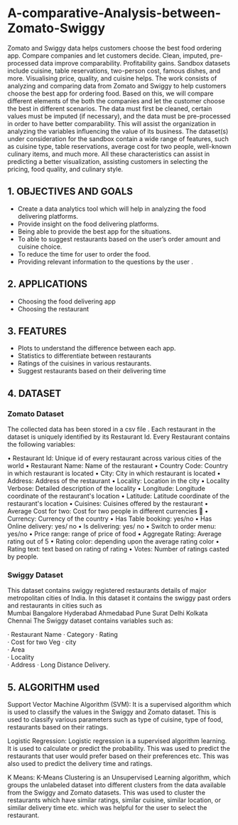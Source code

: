 # A-comparative-Analysis-between-Zomato-Swiggy
Zomato and Swiggy data helps customers choose the best food ordering app. Compare companies and let customers decide. Clean, imputed, pre-processed data improve comparability. Profitability gains. Sandbox datasets include cuisine, table reservations, two-person cost, famous dishes, and more. Visualising price, quality, and cuisine helps.
The work consists of analyzing and comparing data from Zomato and Swiggy to help customers choose the best app for ordering food. Based on this, we will compare different elements of the both the companies and let the customer choose the best in different scenarios. The data must first be cleaned, certain values must be imputed (if necessary), and the data must be pre-processed in order to have better comparability. This will assist the organization in analyzing the variables influencing the value of its business. The dataset(s) under consideration for the sandbox contain a wide range of features, such as cuisine type, table reservations, average cost for two people, well-known culinary items, and much more. All these characteristics can assist in predicting a better visualization, assisting customers in selecting the pricing, food quality, and culinary style.

## 1.	OBJECTIVES AND GOALS
-	Create a data analytics tool which will help in analyzing the food delivering platforms.
-	Provide insight on the food delivering platforms.
-	Being able to provide the best app for the situations.
-	To able to suggest restaurants based on the user’s order amount and cuisine choice.
-	To reduce the time for user to order the food.
-	Providing relevant information to the questions by the user .

## 2.	APPLICATIONS
-	Choosing the food delivering app
-	Choosing the restaurant

## 3.	FEATURES

-	Plots to understand the difference between each app.
-	Statistics to differentiate between restaurants
-	Ratings of the cuisines in various restaurants.
-	Suggest restaurants based on their delivering time 

## 4. DATASET


### Zomato Dataset

The collected data has been stored in a csv file . Each restaurant in the dataset is uniquely identified by its Restaurant Id. Every Restaurant contains the following variables:

• Restaurant Id: Unique id of every restaurant across various cities of the world
• Restaurant Name: Name of the restaurant
• Country Code: Country in which restaurant is located
• City: City in which restaurant is located
• Address: Address of the restaurant
• Locality: Location in the city
• Locality Verbose: Detailed description of the locality
• Longitude: Longitude coordinate of the restaurant's location
• Latitude: Latitude coordinate of the restaurant's location
• Cuisines: Cuisines offered by the restaurant
• Average Cost for two: Cost for two people in different currencies 👫
• Currency: Currency of the country
• Has Table booking: yes/no
• Has Online delivery: yes/ no
• Is delivering: yes/ no
• Switch to order menu: yes/no
• Price range: range of price of food
• Aggregate Rating: Average rating out of 5
• Rating color: depending upon the average rating color
• Rating text: text based on rating of rating
• Votes: Number of ratings casted by people.



###  Swiggy Dataset

This dataset contains swiggy registered restaurants details of major metropolitan cities of India. In this dataset it contains the swiggy past orders and restaurants in cities such as  
Mumbai Bangalore 
Hyderabad 
Ahmedabad 
Pune 
Surat 
Delhi 
Kolkata 
Chennai 
The Swiggy dataset contains variables such as:

·	Restaurant Name
·	Category
·	Rating	
·	Cost for two	Veg	
·	city	
·	Area	
·	Locality	
·	Address	
·	Long Distance Delivery.



## 5.  ALGORITHM used

Support Vector Machine Algorithm (SVM): It is a supervised algorithm which is used to classify the values in the Swiggy and Zomato dataset. This is used to classify various parameters such as type of cuisine, type of food, restaurants based on their ratings.

Logistic Regression: Logistic regression is a supervised algorithm learning. It is used to calculate or predict the probability. This was used to predict the restaurants that user would prefer based on their preferences etc. This was also used to predict the delivery time and ratings.

K Means: K-Means Clustering is an Unsupervised Learning algorithm, which groups the unlabeled dataset into different clusters from the data available from the Swiggy and Zomato datasets. This was used to cluster the restaurants which have similar ratings, similar cuisine, similar location, or similar delivery time etc. which was helpful for the user to select the restaurant.
















